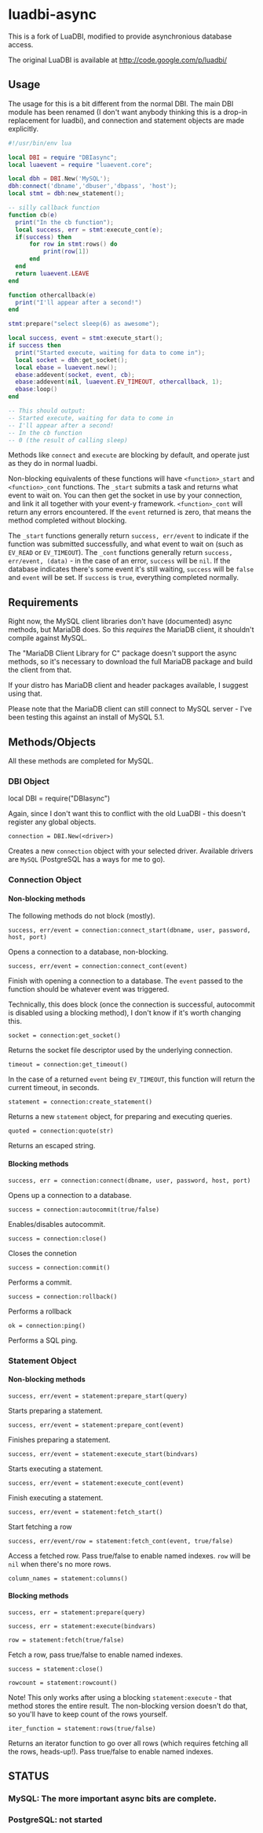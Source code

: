 # luadbi-async

This is a fork of LuaDBI, modified to provide asynchronious database access.

The original LuaDBI is available at http://code.google.com/p/luadbi/

## Usage

The usage for this is a bit different from the normal DBI. The main DBI module has been renamed (I don't want anybody thinking this is a drop-in replacement for luadbi), and connection and statement objects are made explicitly.

```lua
#!/usr/bin/env lua

local DBI = require "DBIasync";
local luaevent = require "luaevent.core";

local dbh = DBI.New('MySQL');
dbh:connect('dbname','dbuser','dbpass', 'host');
local stmt = dbh:new_statement();

-- silly callback function
function cb(e)
  print("In the cb function");
  local success, err = stmt:execute_cont(e);
  if(success) then
      for row in stmt:rows() do
          print(row[1])
      end
  end
  return luaevent.LEAVE
end

function othercallback(e)
  print("I'll appear after a second!")
end

stmt:prepare("select sleep(6) as awesome");

local success, event = stmt:execute_start();
if success then
  print("Started execute, waiting for data to come in");
  local socket = dbh:get_socket();
  local ebase = luaevent.new();
  ebase:addevent(socket, event, cb);
  ebase:addevent(nil, luaevent.EV_TIMEOUT, othercallback, 1);
  ebase:loop()
end

-- This should output:
-- Started execute, waiting for data to come in
-- I'll appear after a second!
-- In the cb function
-- 0 (the result of calling sleep)
```

Methods like `connect` and `execute` are blocking by default, and operate just as they do in normal luadbi.

Non-blocking equivalents of these functions will have `<function>_start` and `<function>_cont` functions. The `_start` submits a task and returns what event to wait on. You can then get the socket in use by your connection, and link it all together with your event-y framework. `<function>_cont` will return any errors encountered. If the `event` returned is zero, that means the method completed without blocking.

The `_start` functions generally return `success, err/event` to indicate if the function was submitted successfully, and what event to wait on (such as `EV_READ` or `EV_TIMEOUT`). The `_cont` functions generally return `success, err/event, (data)` - in the case of an error, `success` will be `nil`. If the database indicates there's some event it's still waiting, `success` will be `false` and `event` will be set. If `success` is `true`, everything completed normally.

## Requirements

Right now, the MySQL client libraries don't have (documented) async methods, but MariaDB does. So this *requires* the MariaDB client, it shouldn't compile against MySQL.

The "MariaDB Client Library for C" package doesn't support the async methods, so it's necessary to download the full MariaDB package and build the client from that.

If your distro has MariaDB client and header packages available, I suggest using that.

Please note that the MariaDB client can still connect to MySQL server - I've been testing this against an install of MySQL 5.1.

## Methods/Objects

All these methods are completed for MySQL.

### DBI Object

local DBI = require("DBIasync")

Again, since I don't want this to conflict with the old LuaDBI - this doesn't register any global objects.

`connection = DBI.New(<driver>)` 

Creates a new `connection` object with your selected driver. Available drivers are `MySQL` (PostgreSQL has a ways for me to go).

### Connection Object

#### Non-blocking methods

The following methods do not block (mostly).

`success, err/event = connection:connect_start(dbname, user, password, host, port)`

Opens a connection to a database, non-blocking.

`success, err/event = connection:connect_cont(event)`

Finish with opening a connection to a database. The `event` passed to the function should be whatever event was triggered.

Technically, this does block (once the connection is successful, autocommit is disabled using a blocking method), I don't know if it's worth changing this.

`socket = connection:get_socket()`

Returns the socket file descriptor used by the underlying connection.

`timeout = connection:get_timeout()`

In the case of a returned `event` being `EV_TIMEOUT`, this function will return the current timeout, in seconds.

`statement = connection:create_statement()`

Returns a new `statement` object, for preparing and executing queries.

`quoted = connection:quote(str)`

Returns an escaped string.

#### Blocking methods

`success, err = connection:connect(dbname, user, password, host, port)`

Opens up a connection to a database.

`success = connection:autocommit(true/false)`

Enables/disables autocommit.

`success = connection:close()`

Closes the connetion

`success = connection:commit()`

Performs a commit.

`success = connection:rollback()`

Performs a rollback

`ok = connection:ping()`

Performs a SQL ping.

### Statement Object

#### Non-blocking methods

`success, err/event = statement:prepare_start(query)`

Starts preparing a statement.

`success, err/event = statement:prepare_cont(event)`

Finishes preparing a statement.

`success, err/event = statement:execute_start(bindvars)`

Starts executing a statement.

`success, err/event = statement:execute_cont(event)`

Finish executing a statement.

`success, err/event = statement:fetch_start()`

Start fetching a row

`success, err/event/row = statement:fetch_cont(event, true/false)`

Access a fetched row. Pass true/false to enable named indexes. `row` will be `nil` when there's no more rows.

`column_names = statement:columns()`

#### Blocking methods

`success, err = statement:prepare(query)`

`success, err = statement:execute(bindvars)`

`row = statement:fetch(true/false)`

Fetch a row, pass true/false to enable named indexes.

`success = statement:close()`

`rowcount = statement:rowcount()`

Note! This only works after using a blocking `statement:execute` - that method stores the entire result. The non-blocking version doesn't do that, so you'll have to keep count of the rows yourself.

`iter_function = statement:rows(true/false)`

Returns an iterator function to go over all rows (which requires fetching all the rows, heads-up!). Pass true/false to enable named indexes.

## STATUS

### MySQL: The more important async bits are complete.
### PostgreSQL: not started
